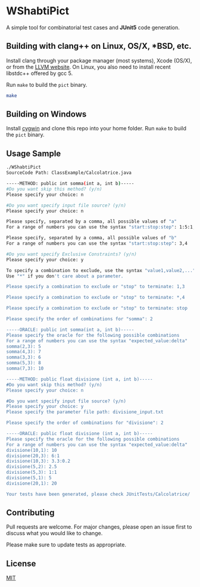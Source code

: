 # WShabtiPict

A simple tool for combinatorial test cases and **JUnit5** code generation. 


## Building with clang++ on Linux, OS/X, *BSD, etc.
Install clang through your package manager (most systems), Xcode (OS/X), or from the [LLVM website](http://llvm.org/releases/).
On Linux, you also need to install recent libstdc++ offered by gcc 5.

Run `make` to build the `pict` binary.



```bash
make
```

## Building on Windows
Install [cygwin](http://www.cygwin.com/) and clone this repo into your home folder. Run `make` to build the `pict` binary.

## Usage Sample

``` bash
./WShabtiPict
SourceCode Path: ClassExample/Calcolatrice.java

-----METHOD: public int somma(int a, int b)-----
#Do you want skip this method? (y/n)
Please specify your choice: n

#Do you want specify input file source? (y/n)
Please specify your choice: n

Please specify, separated by a comma, all possible values of "a"
For a range of numbers you can use the syntax "start:stop:step": 1:5:1,7

Please specify, separated by a comma, all possible values of "b"
For a range of numbers you can use the syntax "start:stop:step": 3,4

#Do you want specify Exclusive Constraints? (y/n)
Please specify your choice: y

To specify a combination to exclude, use the syntax "value1,value2,...".
Use "*" if you don't care about a parameter.

Please specify a combination to exclude or "stop" to terminate: 1,3

Please specify a combination to exclude or "stop" to terminate: *,4

Please specify a combination to exclude or "stop" to terminate: stop

Please specify the order of combinations for "somma": 2

-----ORACLE: public int somma(int a, int b)-----
Please specify the oracle for the following possible combinations
For a range of numbers you can use the syntax "expected_value:delta"
somma(2,3): 5
somma(4,3): 7
somma(3,3): 6
somma(5,3): 8
somma(7,3): 10

-----METHOD: public float divisione (int a, int b)-----
#Do you want skip this method? (y/n)
Please specify your choice: n

#Do you want specify input file source? (y/n)
Please specify your choice: y
Please specify the parameter file path: divisione_input.txt

Please specify the order of combinations for "divisione": 2

-----ORACLE: public float divisione (int a, int b)-----
Please specify the oracle for the following possible combinations
For a range of numbers you can use the syntax "expected_value:delta"
divisione(10,1): 10
divisione(20,3): 6:1
divisione(10,3): 3.3:0.2
divisione(5,2): 2.5
divisione(5,3): 1:1
divisione(5,1): 5
divisione(20,1): 20

Your tests have been generated, please check JUnitTests/Calcolatrice/
```

## Contributing
Pull requests are welcome. For major changes, please open an issue first to discuss what you would like to change.

Please make sure to update tests as appropriate.

## License
[MIT](https://choosealicense.com/licenses/mit/)
